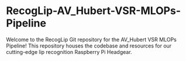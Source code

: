 # RecogLip-AV_Hubert-VSR-MLOPs-Pipeline
Welcome to the RecogLip Git repository for the AV_Hubert VSR MLOPs Pipeline! This repository houses the codebase and resources for our cutting-edge lip recognition Raspberry Pi Headgear.
